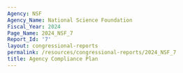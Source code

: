 ```yaml
---
Agency: NSF
Agency_Name: National Science Foundation
Fiscal_Year: 2024
Page_Name: 2024_NSF_7
Report_Id: '7'
layout: congressional-reports
permalink: /resources/congressional-reports/2024_NSF_7
title: Agency Compliance Plan
---
```

